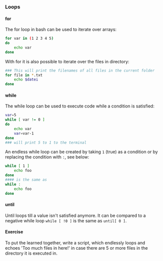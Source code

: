 ### Loops

#### for
The for loop in bash can be used to iterate over arrays:

~~~~ bash
for var in (1 2 3 4 5)
do 
    echo var
done
~~~~

With for it is also possible to iterate over the files in directory:

~~~~ bash
### This will print the filenames of all files in the current folder
for file in *.txt
    echo $datei
done
~~~~

#### while

The while loop can be used to execute code while a condition is satisfied:
~~~~ bash
var=5
while [ var != 0 ]
do
    echo var
    var=var-1
done
### will print 5 to 1 to the terminal
~~~~

An endless while loop can be created by taking `1` (true) as a condition or by replacing the condition with `:`, see below:

~~~~ bash
while [ 1 ]
    echo foo
done
#### is the same as
while :
    echo foo
done
~~~~
#### until
Until loops till a value isn't satisfied anymore. It can be compared to a negative while loop `while [ !0 ]` is the same as `until[ 0 ]`.

#### Exercise
To put the learned together, write a script, which endlessly loops and echoes 'Too much files in here!' in case there are 5 or more files in the directory it is executed in.
